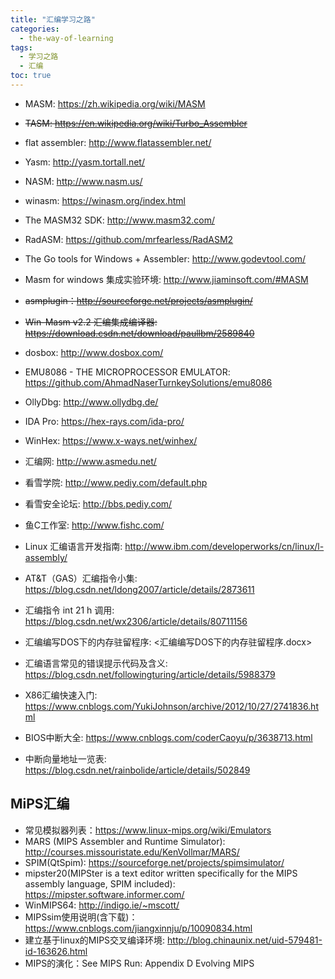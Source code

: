 ```yaml
---
title: "汇编学习之路"
categories:
  - the-way-of-learning
tags:
  - 学习之路
  - 汇编
toc: true
---
```


* MASM: <https://zh.wikipedia.org/wiki/MASM>
* ~~TASM: <https://en.wikipedia.org/wiki/Turbo_Assembler>~~
* flat assembler: <http://www.flatassembler.net/>
* Yasm: <http://yasm.tortall.net/>
* NASM: <http://www.nasm.us/>

* winasm: <https://winasm.org/index.html>
* The MASM32 SDK: <http://www.masm32.com/>
* RadASM: <https://github.com/mrfearless/RadASM2>
* The Go tools for Windows + Assembler: <http://www.godevtool.com/>
* Masm for windows 集成实验环境: <http://www.jiaminsoft.com/#MASM>
* ~~asmplugin：<http://sourceforge.net/projects/asmplugin/>~~
* ~~Win-Masm v2.2 汇编集成编译器: <https://download.csdn.net/download/paullbm/2589840>~~

* dosbox: <http://www.dosbox.com/>
* EMU8086  - THE MICROPROCESSOR EMULATOR: <https://github.com/AhmadNaserTurnkeySolutions/emu8086>
* OllyDbg: <http://www.ollydbg.de/>
* IDA Pro: <https://hex-rays.com/ida-pro/>
* WinHex: <https://www.x-ways.net/winhex/>

* 汇编网: <http://www.asmedu.net/>
* 看雪学院: <http://www.pediy.com/default.php>
* 看雪安全论坛: <http://bbs.pediy.com/>
* 鱼C工作室: <http://www.fishc.com/>
* Linux 汇编语言开发指南: <http://www.ibm.com/developerworks/cn/linux/l-assembly/>
* AT&T（GAS）汇编指令小集: <https://blog.csdn.net/ldong2007/article/details/2873611>
* 汇编指令 int 21 h 调用: <https://blog.csdn.net/wx2306/article/details/80711156>
* 汇编编写DOS下的内存驻留程序: <汇编编写DOS下的内存驻留程序.docx>
* 汇编语言常见的错误提示代码及含义: <https://blog.csdn.net/followingturing/article/details/5988379>
* X86汇编快速入门: <https://www.cnblogs.com/YukiJohnson/archive/2012/10/27/2741836.html>
* BIOS中断大全: <https://www.cnblogs.com/coderCaoyu/p/3638713.html>
* 中断向量地址一览表: <https://blog.csdn.net/rainbolide/article/details/502849>

## MiPS汇编

* 常见模拟器列表：<https://www.linux-mips.org/wiki/Emulators>
* MARS (MIPS Assembler and Runtime Simulator): <http://courses.missouristate.edu/KenVollmar/MARS/>
* SPIM(QtSpim): <https://sourceforge.net/projects/spimsimulator/>
* mipster20(MIPSter is a text editor written specifically for the MIPS assembly language, SPIM included): <https://mipster.software.informer.com/>
* WinMIPS64: <http://indigo.ie/~mscott/>
* MIPSsim使用说明(含下载)：<https://www.cnblogs.com/jiangxinnju/p/10090834.html>
* 建立基于linux的MIPS交叉编译环境: <http://blog.chinaunix.net/uid-579481-id-163626.html>
* MIPS的演化：See MIPS Run: Appendix D Evolving MIPS
